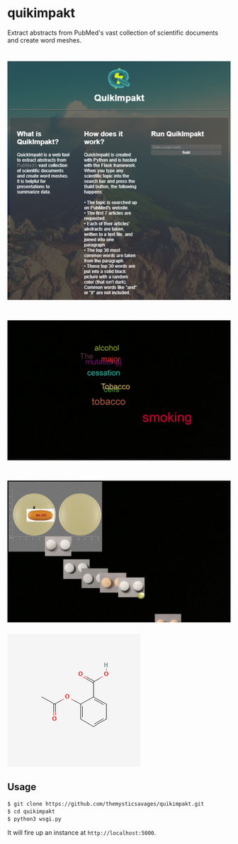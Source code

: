 # quikimpakt
Extract abstracts from PubMed's vast collection of scientific documents and create word meshes.

![img](https://raw.githubusercontent.com/ajskateboarder/stuff/main/site.png)
==
![img](https://raw.githubusercontent.com/ajskateboarder/stuff/main/photo.png)
==
![img](https://raw.githubusercontent.com/ajskateboarder/stuff/main/drugcloud.png)
==
![img](https://raw.githubusercontent.com/ajskateboarder/stuff/main/structure.png)

## Usage
```bash
$ git clone https://github.com/themysticsavages/quikimpakt.git
$ cd quikimpakt
$ python3 wsgi.py
```
It will fire up an instance at `http://localhost:5000`.
